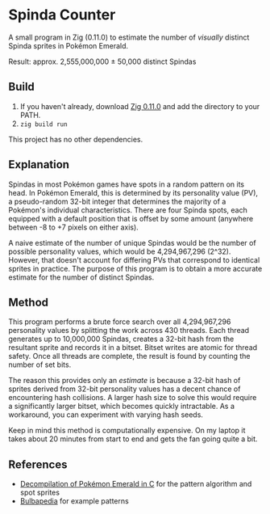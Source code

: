 # Spinda Counter
A small program in Zig (0.11.0) to estimate the number of *visually* distinct Spinda sprites in Pokémon Emerald.

Result: approx. 2,555,000,000 ± 50,000 distinct Spindas

## Build
1. If you haven't already, download [Zig 0.11.0](https://ziglang.org/download/) and add the directory to your PATH.
2. `zig build run`

This project has no other dependencies.

## Explanation
Spindas in most Pokémon games have spots in a random pattern on its head. In Pokémon Emerald, this is determined by its personality value (PV), a pseudo-random 32-bit integer that determines the majority of a Pokémon's individual characteristics. There are four Spinda spots, each equipped with a default position that is offset by some amount (anywhere between -8 to +7 pixels on either axis). 

A naive estimate of the number of unique Spindas would be the number of possible personality values, which would be 4,294,967,296 (2^32). However, that doesn't account for differing PVs that correspond to identical sprites in practice. The purpose of this program is to obtain a more accurate estimate for the number of distinct Spindas.

## Method
This program performs a brute force search over all 4,294,967,296 personality values by splitting the work across 430 threads. Each thread generates up to 10,000,000 Spindas, creates a 32-bit hash from the resultant sprite and records it in a bitset. Bitset writes are atomic for thread safety. Once all threads are complete, the result is found by counting the number of set bits.

The reason this provides only an *estimate* is because a 32-bit hash of sprites derived from 32-bit personality values has a decent chance of encountering hash collisions. A larger hash size to solve this would require a significantly larger bitset, which becomes quickly intractable. As a workaround, you can experiment with varying hash seeds.

Keep in mind this method is computationally expensive. On my laptop it takes about 20 minutes from start to end and gets the fan going quite a bit.

## References
- [Decompilation of Pokémon Emerald in C](https://github.com/pret/pokeemerald/blob/6385f0426d0ad48d46b63a433b38170e94dca0af/src/pokemon.c#L5686) for the pattern algorithm and spot sprites
- [Bulbapedia](https://bulbapedia.bulbagarden.net/wiki/Spinda_(Pok%C3%A9mon)) for example patterns